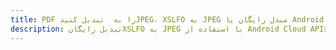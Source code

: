 ---title: PDF را به  تبدیل کنیدJPEG، XSLFO به JPEG مبدل رایگان یا Android SDKdescription: تبدیل رایگانXSLFO به JPEG با استفاده از Android Cloud APIs & SDK همچنین اسناد PDF را در Cloud ایجاد، ویرایش و رندر کنید.---
